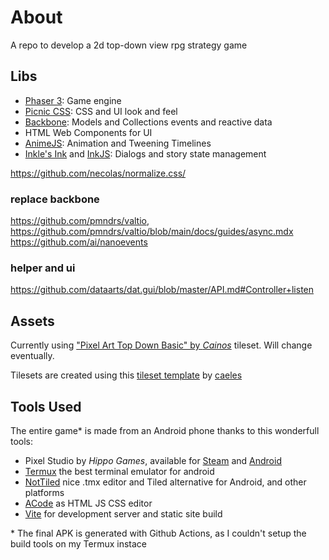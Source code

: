# About

A repo to develop a 2d top-down view rpg strategy game

## Libs

- [Phaser 3](https://phaser.io/): Game engine
- [Picnic CSS](https://picnicss.com): CSS and UI look and feel
- [Backbone](https://backbonejs.org): Models and Collections events and reactive data
- HTML Web Components for UI
- [AnimeJS](https://animejs.com/documentation/): Animation and Tweening Timelines
- [Inkle's Ink](http://www.inklestudios.com/ink) and [InkJS](https://github.com/y-lohse/inkjs): Dialogs and story state management

https://github.com/necolas/normalize.css/

### replace backbone
https://github.com/pmndrs/valtio, https://github.com/pmndrs/valtio/blob/main/docs/guides/async.mdx
https://github.com/ai/nanoevents

### helper and ui
https://github.com/dataarts/dat.gui/blob/master/API.md#Controller+listen



## Assets

Currently using ["Pixel Art Top Down Basic" by _Cainos_](https://cainos.itch.io/pixel-art-top-down-basic) tileset.
Will change eventually.

Tilesets are created using this [tileset template](https://opengameart.org/content/seamless-tileset-template) by [caeles](https://opengameart.org/users/caeles)

## Tools Used

The entire game* is made from an Android phone thanks to this wonderfull tools:

- Pixel Studio by _Hippo Games_, available for
  [Steam](https://store.steampowered.com/app/1204050/Pixel_Studio__pixel_art_editor/)
  and [Android](https://play.google.com/store/apps/details?id=com.PixelStudio)
- [Termux](https://termux.com/) the best terminal emulator for android
- [NotTiled](https://github.com/wandsmire/NotTiled) nice .tmx editor and Tiled alternative for Android,
  and other platforms
- [ACode](https://acode.app/) as HTML JS CSS editor
- [Vite](https://vitejs.dev) for development server and static site build


\* The final APK is generated with Github Actions, as I couldn't setup the build tools on my Termux instace